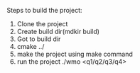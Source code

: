Steps to build the project:
1. Clone the project
2. Create build dir(mdkir build)
2. Got to build dir
4. cmake ../ 
5. make the project using make command
6. run the project
	./wmo <q1/q2/q3/q4>
